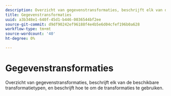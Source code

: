 ```yaml
---
description: Overzicht van gegevenstransformaties, beschrijft elk van de beschikbare transformatietypen, en beschrijft hoe te om de transformaties te gebruiken.
title: Gegevenstransformaties
uuid: a3b348e1-640f-45d1-b446-0036544bf2ee
source-git-commit: d9df90242ef96188f4e4b5e6d04cfef196b0a628
workflow-type: tm+mt
source-wordcount: '40'
ht-degree: 0%

---
```



# Gegevenstransformaties

Overzicht van gegevenstransformaties, beschrijft elk van de beschikbare transformatietypen, en beschrijft hoe te om de transformaties te gebruiken.
